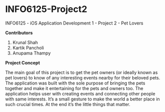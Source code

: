 # INFO6125-Project2
INFO6125 - iOS Application Development 1 - Project 2 - Pet Lovers

<b>Contributors</b>
1. Krunal Shah
2. Kartik Pancholi
3. Anupama Thampy


<b>Project Concept</b>

The main goal of this project is to get the pet owners (or ideally known as pet lovers) to know of any interesting events nearby for their beloved pets. The application was built with the sole purpose of bringing the pets together and make it entertaining for the pets and owners too. The application helps user with creating events and connecting other people with same interests. It’s a small gesture to make the world a better place in such crucial times. At the end it’s the little things that matter.
